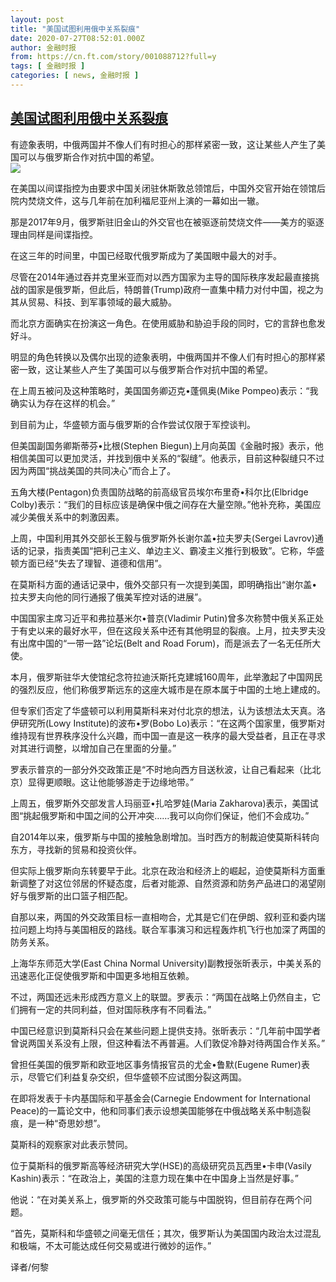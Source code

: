 ```yaml
---
layout: post
title: "美国试图利用俄中关系裂痕"
date: 2020-07-27T08:52:01.000Z
author: 金融时报
from: https://cn.ft.com/story/001088712?full=y
tags: [ 金融时报 ]
categories: [ news, 金融时报 ]
---
```

<!--1595839921000-->
[美国试图利用俄中关系裂痕](https://cn.ft.com/story/001088712?full=y)
------

<div>
<div></div><div class="story-lead">有迹象表明，中俄两国并不像人们有时担心的那样紧密一致，这让某些人产生了美国可以与俄罗斯合作对抗中国的希望。</div><div class=" story-image image"><img src="https://thumbor.ftacademy.cn/unsafe/1340x754/https://thumbor.ftacademy.cn/unsafe/picture/6/000098006_piclink.jpg"></div><div class="story-body"><div id="story-body-container"><p>在美国以间谍指控为由要求中国关闭驻休斯敦总领馆后，中国外交官开始在领馆后院内焚烧文件，这与几年前在加利福尼亚州上演的一幕如出一辙。</p><p>那是2017年9月，俄罗斯驻旧金山的外交官也在被驱逐前焚烧文件——美方的驱逐理由同样是间谍指控。</p><p>在这三年的时间里，中国已经取代俄罗斯成为了美国眼中最大的对手。</p><p>尽管在2014年通过吞并克里米亚而对以西方国家为主导的国际秩序发起最直接挑战的国家是俄罗斯，但此后，特朗普(Trump)政府一直集中精力对付中国，视之为其从贸易、科技、到军事领域的最大威胁。</p><div  data-o-ads-name="mpu-middle1" class="o-ads in-article-advert" data-o-ads-formats-default="false"  data-o-ads-formats-small="FtcMobileMpu"  data-o-ads-formats-medium="FtcMpu" data-o-ads-formats-large="FtcMpu" data-o-ads-formats-extra="FtcMpu" data-o-ads-targeting="cnpos=middle1;" data-cy='[{"devices":["PC","iPhoneWeb","AndroidWeb","iPhoneApp","AndroidApp"],"pattern":"MPU","position":"Middle1","container":"mpuInStory"}]'></div><p>而北京方面确实在扮演这一角色。在使用威胁和胁迫手段的同时，它的言辞也愈发好斗。</p><p>明显的角色转换以及偶尔出现的迹象表明，中俄两国并不像人们有时担心的那样紧密一致，这让某些人产生了美国可以与俄罗斯合作对抗中国的希望。</p><p>在上周五被问及这种策略时，美国国务卿迈克•蓬佩奥(Mike Pompeo)表示：“我确实认为存在这样的机会。”</p><p>到目前为止，华盛顿方面与俄罗斯的合作尝试仅限于军控谈判。</p><p>但美国副国务卿斯蒂芬•比根(Stephen Biegun)上月向英国《金融时报》表示，他相信美国可以更加灵活，并找到俄中关系的“裂缝”。他表示，目前这种裂缝只不过因为两国“挑战美国的共同决心”而合上了。</p><p>五角大楼(Pentagon)负责国防战略的前高级官员埃尔布里奇•科尔比(Elbridge Colby)表示：“我们的目标应该是确保中俄之间存在大量空隙。”他补充称，美国应减少美俄关系中的刺激因素。</p><div data-o-ads-name="mpu-middle2" class="o-ads in-article-advert" data-o-ads-formats-default="false"  data-o-ads-formats-small="FtcMobileMpu"  data-o-ads-formats-medium="false" data-o-ads-formats-large="false" data-o-ads-formats-extra="false" data-o-ads-targeting="cnpos=middle2;" data-cy='[{"devices":["iPhoneWeb","AndroidWeb","iPhoneApp","AndroidApp"],"pattern":"MPU","position":"Middle2","container":"mpuInStory"}]'></div><p>上周，中国利用其外交部长王毅与俄罗斯外长谢尔盖•拉夫罗夫(Sergei Lavrov)通话的记录，指责美国“把利己主义、单边主义、霸凌主义推行到极致”。它称，华盛顿方面已经“失去了理智、道德和信用”。</p><p>在莫斯科方面的通话记录中，俄外交部只有一次提到美国，即明确指出“谢尔盖•拉夫罗夫向他的同行通报了俄美军控对话的进展”。</p><p>中国国家主席习近平和弗拉基米尔•普京(Vladimir Putin)曾多次称赞中俄关系正处于有史以来的最好水平，但在这段关系中还有其他明显的裂痕。上月，拉夫罗夫没有出席中国的“一带一路”论坛(Belt and Road Forum)，而是派去了一名无任所大使。</p><p>本月，俄罗斯驻华大使馆纪念符拉迪沃斯托克建城160周年，此举激起了中国网民的强烈反应，他们称俄罗斯远东的这座大城市是在原本属于中国的土地上建成的。</p><p>但专家们否定了华盛顿可以利用莫斯科来对付北京的想法，认为该想法太天真。洛伊研究所(Lowy Institute)的波布•罗(Bobo Lo)表示：“在这两个国家里，俄罗斯对维持现有世界秩序没什么兴趣，而中国一直是这一秩序的最大受益者，且正在寻求对其进行调整，以增加自己在里面的分量。”</p><div data-o-ads-name="mpu-middle3" class="o-ads in-article-advert" data-o-ads-formats-default="false"  data-o-ads-formats-small="FtcMobileMpu"  data-o-ads-formats-medium="false" data-o-ads-formats-large="false" data-o-ads-formats-extra="false" data-o-ads-targeting="cnpos=middle3;" data-cy='[{"devices":["iPhoneWeb","AndroidWeb","iPhoneApp","AndroidApp"],"pattern":"MPU","position":"Middle3","container":"mpuInStory"}]'></div><p>罗表示普京的一部分外交政策正是“不时地向西方目送秋波，让自己看起来（比北京）显得更顺眼。这让他能够游走于边缘地带。”</p><p>上周五，俄罗斯外交部发言人玛丽亚•扎哈罗娃(Maria Zakharova)表示，美国试图“挑起俄罗斯和中国之间的公开冲突……我可以向你们保证，他们不会成功。”</p><p>自2014年以来，俄罗斯与中国的接触急剧增加。当时西方的制裁迫使莫斯科转向东方，寻找新的贸易和投资伙伴。</p><p>但实际上俄罗斯向东转要早于此。北京在政治和经济上的崛起，迫使莫斯科方面重新调整了对这位邻居的怀疑态度，后者对能源、自然资源和防务产品进口的渴望刚好与俄罗斯的出口篮子相匹配。</p><p>自那以来，两国的外交政策目标一直相吻合，尤其是它们在伊朗、叙利亚和委内瑞拉问题上均持与美国相反的路线。联合军事演习和远程轰炸机飞行也加深了两国的防务关系。</p><div data-o-ads-name="mpu-middle4" class="o-ads in-article-advert" data-o-ads-formats-default="false"  data-o-ads-formats-small="FtcMobileMpu"  data-o-ads-formats-medium="false" data-o-ads-formats-large="false" data-o-ads-formats-extra="false" data-o-ads-targeting="cnpos=middle4;" data-cy='[{"devices":["iPhoneWeb","AndroidWeb","iPhoneApp","AndroidApp"],"pattern":"MPU","position":"Middle4","container":"mpuInStory"}]'></div><p>上海华东师范大学(East China Normal University)副教授张昕表示，中美关系的迅速恶化正促使俄罗斯和中国更多地相互依赖。</p><p>不过，两国还远未形成西方意义上的联盟。罗表示：“两国在战略上仍然自主，它们拥有一定的共同利益，但对国际秩序有不同看法。”</p><p>中国已经意识到莫斯科只会在某些问题上提供支持。张昕表示：“几年前中国学者曾说两国关系没有上限，但这种看法不再普遍。人们敦促冷静对待两国合作关系。”</p><p>曾担任美国的俄罗斯和欧亚地区事务情报官员的尤金•鲁默(Eugene Rumer)表示，尽管它们利益复杂交织，但华盛顿不应试图分裂这两国。</p><p>在即将发表于卡内基国际和平基金会(Carnegie Endowment for International Peace)的一篇论文中，他和同事们表示设想美国能够在中俄战略关系中制造裂痕，是一种“奇思妙想”。</p><div data-o-ads-name="mpu-middle5" class="o-ads in-article-advert" data-o-ads-formats-default="false"  data-o-ads-formats-small="FtcMobileMpu"  data-o-ads-formats-medium="false" data-o-ads-formats-large="false" data-o-ads-formats-extra="false" data-o-ads-targeting="cnpos=middle5;" data-cy='[{"devices":["iPhoneWeb","AndroidWeb","iPhoneApp","AndroidApp"],"pattern":"MPU","position":"Middle4","container":"mpuInStory"}]'></div><p>莫斯科的观察家对此表示赞同。</p><p>位于莫斯科的俄罗斯高等经济研究大学(HSE)的高级研究员瓦西里•卡申(Vasily Kashin)表示：“在政治上，美国的注意力现在集中在中国身上当然是好事。”</p><p>他说：“在对美关系上，俄罗斯的外交政策可能与中国脱钩，但目前存在两个问题。</p><p>“首先，莫斯科和华盛顿之间毫无信任；其次，俄罗斯认为美国国内政治太过混乱和极端，不太可能达成任何交易或进行微妙的运作。”</p><p>译者/何黎</p></div><div class="clearfloat"></div></div>
</div>

